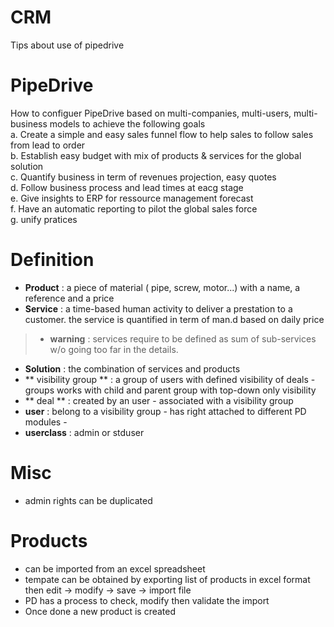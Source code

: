 # CRM
Tips about use of pipedrive 
# __PipeDrive__
How to configuer PipeDrive based on multi-companies, multi-users, multi-business models to achieve the following goals \
  a. Create a simple and easy sales funnel flow to help sales to follow sales from lead to order \
  b. Establish easy budget with mix of products & services for the global solution \
  c. Quantify business in term of revenues projection, easy quotes\
  d. Follow business process and lead times at eacg stage \
  e. Give insights to ERP for ressource management forecast \
  f. Have an automatic reporting to pilot the global sales force \
  g. unify pratices


# Definition

- **Product** : a piece of material ( pipe, screw, motor...) with a name, a reference and a price
- **Service** : a time-based human activity to deliver a prestation to a customer. the service is quantified in term of man.d based on daily price
>- **warning** : services require to be defined as sum of sub-services w/o going too far in the details.
- **Solution** : the combination of services and products
- ** visibility group ** : a group of users with defined visibility of deals - groups works with child and parent group with top-down only visibility 
- ** deal ** : created by an user - associated with a visibility group 
- **user** : belong to a visibility group - has right attached to different PD modules -
- **userclass** : admin or stduser


# Misc
- admin rights can be duplicated

# Products
- can be imported from an excel spreadsheet
- tempate can be obtained by exporting list of products in excel format then edit -> modify -> save -> import file
- PD has a process to check, modify then validate the import
- Once done a new product is created 
